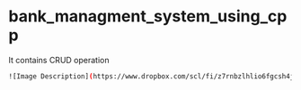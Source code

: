# bank_managment_system_using_cpp

It contains CRUD operation
```bash
![Image Description](https://www.dropbox.com/scl/fi/z7rnbzlhlio6fgcsh4jvr/Screenshot-2024-05-12-115852.png?rlkey=lyk59hkpfotxlyridlhbqfcqh&st=7d0dv952&dl=0)
```
